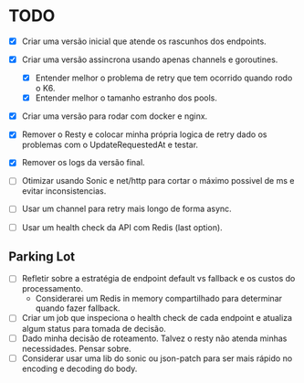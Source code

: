 # TODO

- [x] Criar uma versão inicial que atende os rascunhos dos endpoints.
- [x] Criar uma versão assincrona usando apenas channels e goroutines.
    - [x] Entender melhor o problema de retry que tem ocorrido quando rodo o K6.
    - [x] Entender melhor o tamanho estranho dos pools.
- [x] Criar uma versão para rodar com docker e nginx.
- [x] Remover o Resty e colocar minha própria logica de retry dado os problemas com o UpdateRequestedAt e testar.
- [x] Remover os logs da versão final.
- [ ] Otimizar usando Sonic e net/http para cortar o máximo possivel de ms e evitar inconsistencias.
- [ ] Usar um channel para retry mais longo de forma async.
- [ ] Usar um health check da API com Redis (last option).


## Parking Lot
- [ ] Refletir sobre a estratégia de endpoint default vs fallback e os custos do processamento.
    - Considerarei um Redis in memory compartilhado para determinar quando fazer fallback.
- [ ] Criar um job que inspeciona o health check de cada endpoint e atualiza algum status para tomada de decisão.
- [ ] Dado minha decisão de roteamento. Talvez o resty não atenda minhas necessidades. Pensar sobre.
- [ ] Considerar usar uma lib do sonic ou json-patch para ser mais rápido no encoding e decoding do body.
